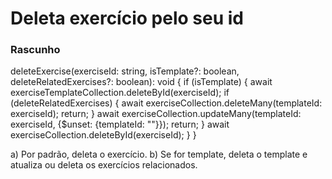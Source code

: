 # Deleta exercício pelo seu id

### Rascunho

deleteExercise(exerciseId: string, isTemplate?: boolean, deleteRelatedExercises?: boolean): void {
  if (isTemplate) {
    await exerciseTemplateCollection.deleteById(exerciseId);
    if (deleteRelatedExercises) {
      await exerciseCollection.deleteMany(templateId: exerciseId);
      return;
    }
    await exerciseCollection.updateMany(templateId: exerciseId, {$unset: {templateId: ""}});
    return;
  }
  await exerciseCollection.deleteById(exerciseId);
}
}

a) Por padrão, deleta o exercício.
b) Se for template, deleta o template e atualiza ou deleta os exercícios relacionados.
